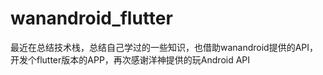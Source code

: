 # wanandroid_flutter
最近在总结技术栈，总结自己学过的一些知识，也借助wanandroid提供的API，开发个flutter版本的APP，再次感谢洋神提供的玩Android API
